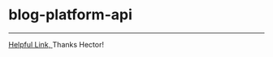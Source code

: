# blog-platform-api



---------------------------------------------------------------------------
[Helpful Link, ](https://spring.io/guides/tutorials/rest/) Thanks Hector!

[//]: # (HELPFUL TUTORIAL, THANKS HECTOR: https://spring.io/guides/tutorials/rest/)


